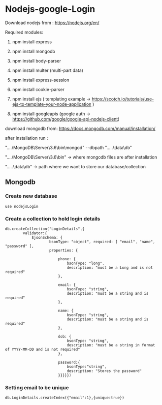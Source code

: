 # Nodejs-google-Login

Download nodejs from : https://nodejs.org/en/

Required modules:

1. npm install express

2. npm install mongodb

3. npm install body-parser 

4. npm install multer (multi-part data)

5. npm install express-session

6. npm install cookie-parser

7. npm install ejs  ( templating example -> https://scotch.io/tutorials/use-ejs-to-template-your-node-application )

8. npm install googleapis (google auth -> https://github.com/google/google-api-nodejs-client)


download mongodb from: https://docs.mongodb.com/manual/installation/

after installation run :

"....\MongoDB\Server\3.6\bin\mongod" --dbpath ".....\data\db"

"....\MongoDB\Server\3.6\bin\"  -> where mongodb files are after installation

".....\data\db"  ->  path where we want to store our database/collection


## Mongodb

### Create new database
```
use nodejsLogin
```

### Create a collection to hold login details
```
db.createCollection("LoginDetails",{
		validator:{ 
			$jsonSchema: {
					bsonType: "object", required: [ "email", "name", "password" ],
					properties: {

						phone: { 
							bsonType: "long",
							description: "must be a Long and is not required"
						},

						email: { 
							bsonType: "string",
							description: "must be a string and is required"
						},

						name: { 
							bsonType: "string",
							description: "must be a string and is required"
						},

						dob: {
							bsonType: "string",
							description: "must be a string in format of YYYY-MM-DD and is not required"
						},

						password:{
							bsonType:"string",
							description: "Stores the password"
						}}}}})
```
### Setting email to be unique
```
db.LoginDetails.createIndex({"email":1},{unique:true})
```

